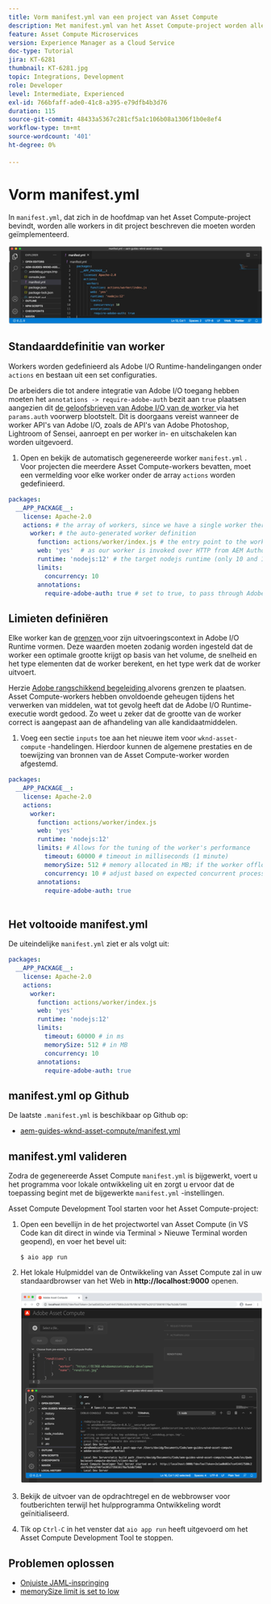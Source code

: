 ```yaml
---
title: Vorm manifest.yml van een project van Asset Compute
description: Met manifest.yml van het Asset Compute-project worden alle workers in dit project beschreven die moeten worden geïmplementeerd.
feature: Asset Compute Microservices
version: Experience Manager as a Cloud Service
doc-type: Tutorial
jira: KT-6281
thumbnail: KT-6281.jpg
topic: Integrations, Development
role: Developer
level: Intermediate, Experienced
exl-id: 766bfaff-ade0-41c8-a395-e79dfb4b3d76
duration: 115
source-git-commit: 48433a5367c281cf5a1c106b08a1306f1b0e8ef4
workflow-type: tm+mt
source-wordcount: '401'
ht-degree: 0%

---
```


# Vorm manifest.yml

In `manifest.yml`, dat zich in de hoofdmap van het Asset Compute-project bevindt, worden alle workers in dit project beschreven die moeten worden geïmplementeerd.

![ manifest.yml ](./assets/manifest/manifest.png)

## Standaarddefinitie van worker

Workers worden gedefinieerd als Adobe I/O Runtime-handelingangen onder `actions` en bestaan uit een set configuraties.

De arbeiders die tot andere integratie van Adobe I/O toegang hebben moeten het `annotations -> require-adobe-auth` bezit aan `true` plaatsen aangezien dit [ de geloofsbrieven van Adobe I/O van de worker ](https://experienceleague.adobe.com/docs/asset-compute/using/extend/develop-custom-application.html#access-adobe-apis) via het `params.auth` voorwerp blootstelt. Dit is doorgaans vereist wanneer de worker API&#39;s van Adobe I/O, zoals de API&#39;s van Adobe Photoshop, Lightroom of Sensei, aanroept en per worker in- en uitschakelen kan worden uitgevoerd.

1. Open en bekijk de automatisch gegenereerde worker `manifest.yml` . Voor projecten die meerdere Asset Compute-workers bevatten, moet een vermelding voor elke worker onder de array `actions` worden gedefinieerd.

```yml
packages:
  __APP_PACKAGE__:
    license: Apache-2.0
    actions: # the array of workers, since we have a single worker there is only one entry beneath actions
      worker: # the auto-generated worker definition
        function: actions/worker/index.js # the entry point to the worker 
        web: 'yes'  # as our worker is invoked over HTTP from AEM Author service
        runtime: 'nodejs:12' # the target nodejs runtime (only 10 and 12 are supported)
        limits:
          concurrency: 10
        annotations:
          require-adobe-auth: true # set to true, to pass through Adobe I/O access token/client id via params.auth in the worker, typically required when the worker calls out to Adobe I/O APIs such as the Adobe Photoshop, Lightroom or Sensei APIs.
```

## Limieten definiëren

Elke worker kan de [ grenzen ](https://www.adobe.io/apis/experienceplatform/runtime/docs.html#!adobedocs/adobeio-runtime/master/guides/system_settings.md) voor zijn uitvoeringscontext in Adobe I/O Runtime vormen. Deze waarden moeten zodanig worden ingesteld dat de worker een optimale grootte krijgt op basis van het volume, de snelheid en het type elementen dat de worker berekent, en het type werk dat de worker uitvoert.

Herzie [ Adobe rangschikkend begeleiding ](https://experienceleague.adobe.com/docs/asset-compute/using/extend/develop-custom-application.html#sizing-workers) alvorens grenzen te plaatsen. Asset Compute-workers hebben onvoldoende geheugen tijdens het verwerken van middelen, wat tot gevolg heeft dat de Adobe I/O Runtime-executie wordt gedood. Zo weet u zeker dat de grootte van de worker correct is aangepast aan de afhandeling van alle kandidaatmiddelen.

1. Voeg een sectie `inputs` toe aan het nieuwe item voor `wknd-asset-compute` -handelingen. Hierdoor kunnen de algemene prestaties en de toewijzing van bronnen van de Asset Compute-worker worden afgestemd.

```yml
packages:
  __APP_PACKAGE__:
    license: Apache-2.0
    actions: 
      worker:
        function: actions/worker/index.js 
        web: 'yes' 
        runtime: 'nodejs:12'
        limits: # Allows for the tuning of the worker's performance
          timeout: 60000 # timeout in milliseconds (1 minute)
          memorySize: 512 # memory allocated in MB; if the worker offloads heavy computational work to other Web services this number can be reduced
          concurrency: 10 # adjust based on expected concurrent processing and timeout 
        annotations:
          require-adobe-auth: true
           
```

## Het voltooide manifest.yml

De uiteindelijke `manifest.yml` ziet er als volgt uit:

```yml
packages:
  __APP_PACKAGE__:
    license: Apache-2.0
    actions: 
      worker:
        function: actions/worker/index.js 
        web: 'yes' 
        runtime: 'nodejs:12'
        limits:
          timeout: 60000 # in ms
          memorySize: 512 # in MB
          concurrency: 10 
        annotations:
          require-adobe-auth: true
```

## manifest.yml op Github

De laatste `.manifest.yml` is beschikbaar op Github op:

+ [ aem-guides-wknd-asset-compute/manifest.yml](https://github.com/adobe/aem-guides-wknd-asset-compute/blob/master/manifest.yml)


## manifest.yml valideren

Zodra de gegenereerde Asset Compute `manifest.yml` is bijgewerkt, voert u het programma voor lokale ontwikkeling uit en zorgt u ervoor dat de toepassing begint met de bijgewerkte `manifest.yml` -instellingen.

Asset Compute Development Tool starten voor het Asset Compute-project:

1. Open een bevellijn in de het projectwortel van Asset Compute (in VS Code kan dit direct in winde via Terminal > Nieuwe Terminal worden geopend), en voer het bevel uit:

   ```
   $ aio app run
   ```

1. Het lokale Hulpmiddel van de Ontwikkeling van Asset Compute zal in uw standaardbrowser van het Web in __http://localhost:9000__ openen.

   ![ de looppas van de audio app ](assets/environment-variables/aio-app-run.png)

1. Bekijk de uitvoer van de opdrachtregel en de webbrowser voor foutberichten terwijl het hulpprogramma Ontwikkeling wordt geïnitialiseerd.
1. Tik op `Ctrl-C` in het venster dat `aio app run` heeft uitgevoerd om het Asset Compute Development Tool te stoppen.

## Problemen oplossen

+ [Onjuiste JAML-inspringing](../troubleshooting.md#incorrect-yaml-indentation)
+ [memorySize limit is set to low](../troubleshooting.md#memorysize-limit-is-set-too-low)
